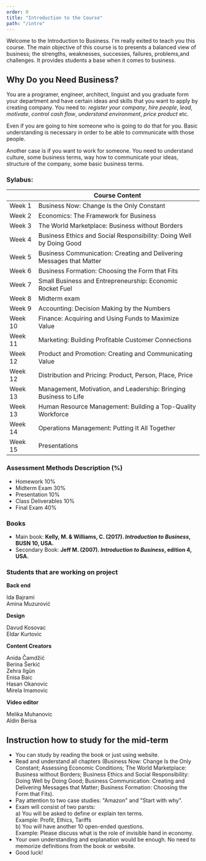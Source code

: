 ```yaml
---
order: 0
title: "Introduction to the Course"
path: "/intro"
---
```


Welcome to the Introduction to Business. I'm really exited to teach you this course. The main objective of this course is to presents a balanced view of business; the strengths, weaknesses, successes, failures, problems,and challenges. It provides students a base when it comes to business.

## Why Do you Need Business?

You are a programer, engineer, architect, linguist and you graduate form your department and have certain ideas and skills that you want to apply by creating company. You need to: _register your company_, _hire people_, _lead_, _motivate_, _control cash flow_, _understand environment_, _price product_ etc.

Even if you are going to hire someone who is going to do that for you. Basic understanding is necessary in order to be able to communicate with those people.    

Another case is if you want to work for someone. You need to understand culture, some business terms, way how to communicate your ideas, structure of the company, some basic business terms.

 ### Sylabus:

|    |  Course Content                                                                                                                              |
|---------|-----------------------------------------------------------------------------------------------------------------------------------------|
| Week 1  | Business Now: Change Is the Only Constant                                                                                               |
| Week 2  | Economics: The Framework for Business                                                                                                   |
| Week 3  | The World Marketplace: Business without Borders                                                                                         |
| Week 4  | Business Ethics and Social Responsibility: Doing Well by Doing Good                                                                     |
| Week 5  | Business Communication: Creating and Delivering Messages that Matter                                                                    |
| Week 6  | Business Formation: Choosing the Form that Fits                                                                                         |
| Week 7  | Small Business and Entrepreneurship: Economic Rocket Fuel                                                                               |
| Week 8  | Midterm exam                                                                                                                            |
| Week 9  | Accounting: Decision Making by the Numbers                                                                                              |
| Week 10 | Finance: Acquiring and Using Funds to Maximize Value                                                                                    |
| Week 11 | Marketing: Building Profitable Customer Connections                                                                                     |
| Week 12 | Product and Promotion: Creating and Communicating Value                                                                            |
| Week 12 | Distribution and Pricing: Product, Person, Place, Price                                                                            |
| Week 13 | Management, Motivation, and Leadership: Bringing Business to Life                                                                  |
| Week 13 | Human Resource Management: Building a Top-Quality Workforce                                                                       |
| Week 14 | Operations Management: Putting It All Together                                                                                     |
| Week 15 | Presentations                                                                                                                           |

### Assessment Methods Description (%)

* Homework 10%
* Midterm Exam 30%
* Presentation 10%
* Class Deliverables 10%
* Final Exam 40% 

### Books
* Main book: __Kelly, M. & Williams, C. (2017). _Introduction to Business_, BUSN 10, USA.__
* Secondary Book: __Jeff M. (2007). _Introduction to Business_, edition 4, USA.__

### Students that are working on project

__Back end__

Ida Bajrami <br>
Amina Muzurović

__Design__

Davud Kosovac <br>
Eldar Kurtovic <br>

__Content Creators__

Anida Čamdžić <br>
Berina Šerkić <br>
Zehra Ilgün  <br>
Enisa Baic <br>
Hasan Okanovic <br>
Mirela Imamovic <br>

__Video editor__

Melika Muhanovic <br>
Aldin Berisa <br>


## Instruction how to study for the mid-term

* You can study by reading the book or just using website.
* Read and understand all chapters (Business Now: Change Is the Only Constant; Assessing Economic Conditions; The World Marketplace: Business without Borders; Business Ethics and Social Responsibility: Doing Well by Doing Good; Business Communication: Creating and Delivering Messages that Matter; Business Formation: Choosing the Form that Fits).
* Pay attention to two case studies: "Amazon" and "Start with why".
* Exam will consist of two parsts: <br> 
a) You will be asked to define or explain ten terms.
<br> Example: Profit, Ethics, Tariffs <br>
b) You will have another 10 open-ended questions.
<br> Example: Please discuss what is the role of invisible hand in economy.
* Your own understanding and explanation would be enough. No need to memorize definitions from the book or website.
* Good luck!



<!-- ## Who Am I? 

My name is Ekrem Nurovic. I teach Digital Marketing, Service Marketing, Marketing Management and Introduction to Business. My passion is entrepreneurship. Created my first company when I was a third year student. With that company won first place in Burch startup competition. Created team, developed project, won "Regional Imagine Cup" organized by Microsoft. 

I'm studying onile web development and I knid of like JsvaScript or batter to say MERN (MongoDB, Express, React, Node.js). In my free time I'm trying to lear some design Photoshop and Illustrator and I also do some sport.   -->
